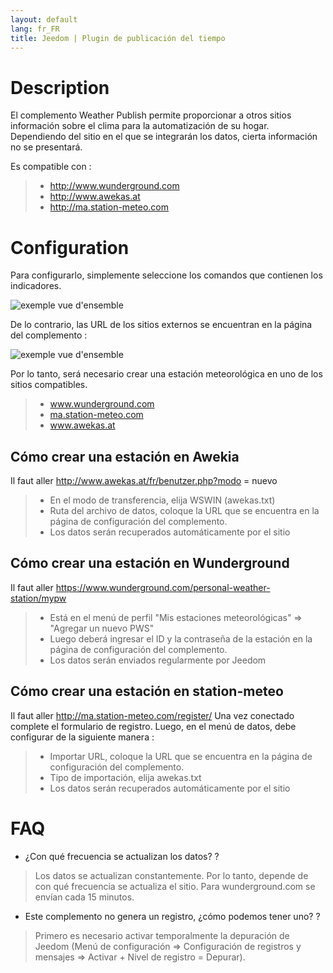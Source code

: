 ```yaml
---
layout: default
lang: fr_FR
title: Jeedom | Plugin de publicación del tiempo
---
```


# Description

El complemento Weather Publish permite proporcionar a otros sitios información sobre el clima para la automatización de su hogar.
Dependiendo del sitio en el que se integrarán los datos, cierta información no se presentará.

Es compatible con :

>- <a href="http://www.wunderground.com">http://www.wunderground.com</a>
>- <a href="http://www.awekas.at">http://www.awekas.at</a>
>- <a href="http://ma.station-meteo.com">http://ma.station-meteo.com</a>

# Configuration

Para configurarlo, simplemente seleccione los comandos que contienen los indicadores.

![exemple vue d'ensemble](../images/publiemeteo_screenshot2.png)

De lo contrario, las URL de los sitios externos se encuentran en la página del complemento :

![exemple vue d'ensemble](../images/publiemeteo_screenshot1.png)


Por lo tanto, será necesario crear una estación meteorológica en uno de los sitios compatibles.

>- <a href="http://www.wunderground.com">www.wunderground.com</a>
>- <a href="http://ma.station-meteo.com">ma.station-meteo.com</a>
>- <a href="http://www.awekas.at">www.awekas.at</a>

## Cómo crear una estación en Awekia
Il faut aller <a href="http://www.awekas.at/fr/benutzer.php?mode=new">http://www.awekas.at/fr/benutzer.php?modo = nuevo </a>

>- En el modo de transferencia, elija WSWIN (awekas.txt)
>- Ruta del archivo de datos, coloque la URL que se encuentra en la página de configuración del complemento.
>- Los datos serán recuperados automáticamente por el sitio

## Cómo crear una estación en Wunderground
Il faut aller <a href="https://www.wunderground.com/personal-weather-station/mypw">https://www.wunderground.com/personal-weather-station/mypw</a>

>- Está en el menú de perfil "Mis estaciones meteorológicas" => "Agregar un nuevo PWS"
>- Luego deberá ingresar el ID y la contraseña de la estación en la página de configuración del complemento.
>- Los datos serán enviados regularmente por Jeedom

## Cómo crear una estación en station-meteo
Il faut aller <a href="http://ma.station-meteo.com/register/">http://ma.station-meteo.com/register/</a>
Una vez conectado complete el formulario de registro. Luego, en el menú de datos, debe configurar de la siguiente manera :

>- Importar URL, coloque la URL que se encuentra en la página de configuración del complemento.
>- Tipo de importación, elija awekas.txt
>- Los datos serán recuperados automáticamente por el sitio

# FAQ

- ¿Con qué frecuencia se actualizan los datos? ?
>Los datos se actualizan constantemente. Por lo tanto, depende de con qué frecuencia se actualiza el sitio.
>Para wunderground.com se envían cada 15 minutos.

- Este complemento no genera un registro, ¿cómo podemos tener uno? ?
>Primero es necesario activar temporalmente la depuración de Jeedom (Menú de configuración => Configuración de registros y mensajes => Activar + Nivel de registro = Depurar).
